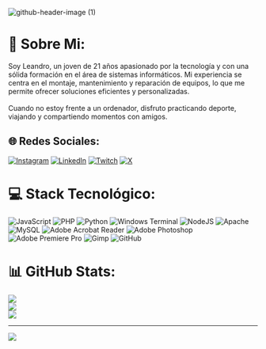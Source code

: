 ![github-header-image (1)](https://github.com/user-attachments/assets/e1defa2e-b964-4360-ae10-fb73ee40b013)

# 💫 Sobre Mi:
Soy Leandro, un joven de 21 años apasionado por la tecnología y con una sólida formación en el área de sistemas informáticos. Mi experiencia se centra en el montaje, mantenimiento y reparación de equipos, lo que me permite ofrecer soluciones eficientes y personalizadas.<br><br>Cuando no estoy frente a un ordenador, disfruto practicando deporte, viajando y compartiendo momentos con amigos.


## 🌐 Redes Sociales:
[![Instagram](https://img.shields.io/badge/Instagram-%23E4405F.svg?logo=Instagram&logoColor=white)](https://instagram.com/leandro_esps) [![LinkedIn](https://img.shields.io/badge/LinkedIn-%230077B5.svg?logo=linkedin&logoColor=white)](https://www.linkedin.com/in/leandro-espinosa-arcentales-1b90271ab/) [![Twitch](https://img.shields.io/badge/Twitch-%239146FF.svg?logo=Twitch&logoColor=white)](https://twitch.tv/leandroesps) [![X](https://img.shields.io/badge/X-black.svg?logo=X&logoColor=white)](https://x.com/Leandro_esps) 

# 💻 Stack Tecnológico:
![JavaScript](https://img.shields.io/badge/javascript-%23323330.svg?style=for-the-badge&logo=javascript&logoColor=%23F7DF1E) ![PHP](https://img.shields.io/badge/php-%23777BB4.svg?style=for-the-badge&logo=php&logoColor=white) ![Python](https://img.shields.io/badge/python-3670A0?style=for-the-badge&logo=python&logoColor=ffdd54) ![Windows Terminal](https://img.shields.io/badge/Windows%20Terminal-%234D4D4D.svg?style=for-the-badge&logo=windows-terminal&logoColor=white) ![NodeJS](https://img.shields.io/badge/node.js-6DA55F?style=for-the-badge&logo=node.js&logoColor=white) ![Apache](https://img.shields.io/badge/apache-%23D42029.svg?style=for-the-badge&logo=apache&logoColor=white) ![MySQL](https://img.shields.io/badge/mysql-4479A1.svg?style=for-the-badge&logo=mysql&logoColor=white) ![Adobe Acrobat Reader](https://img.shields.io/badge/Adobe%20Acrobat%20Reader-EC1C24.svg?style=for-the-badge&logo=Adobe%20Acrobat%20Reader&logoColor=white) ![Adobe Photoshop](https://img.shields.io/badge/adobe%20photoshop-%2331A8FF.svg?style=for-the-badge&logo=adobe%20photoshop&logoColor=white) ![Adobe Premiere Pro](https://img.shields.io/badge/Adobe%20Premiere%20Pro-9999FF.svg?style=for-the-badge&logo=Adobe%20Premiere%20Pro&logoColor=white) ![Gimp](https://img.shields.io/badge/Gimp-657D8B?style=for-the-badge&logo=gimp&logoColor=FFFFFF) ![GitHub](https://img.shields.io/badge/github-%23121011.svg?style=for-the-badge&logo=github&logoColor=white)
# 📊 GitHub Stats:
![](https://github-readme-stats.vercel.app/api?username=Leandroesps&theme=shadow_red&hide_border=false&include_all_commits=true&count_private=false)<br/>
![](https://github-readme-streak-stats.herokuapp.com/?user=Leandroesps&theme=shadow_red&hide_border=false)<br/>
![](https://github-readme-stats.vercel.app/api/top-langs/?username=Leandroesps&theme=shadow_red&hide_border=false&include_all_commits=true&count_private=false&layout=compact)

---
[![](https://visitcount.itsvg.in/api?id=Leandroesps&icon=4&color=3)](https://visitcount.itsvg.in)



<!-- Proudly created with GPRM ( https://gprm.itsvg.in ) -->
